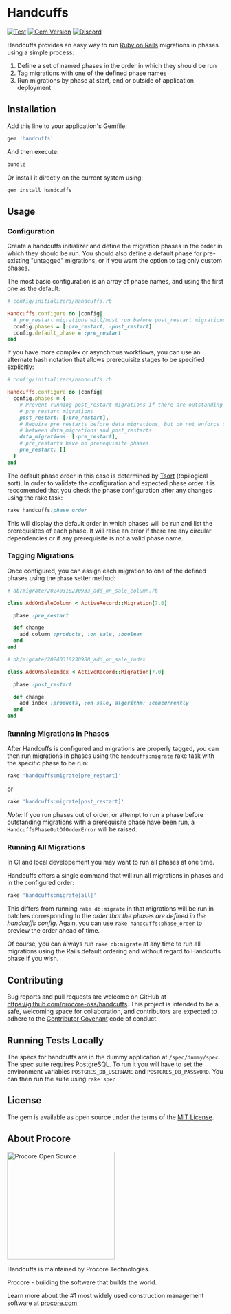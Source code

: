 # Handcuffs

[![Test](https://github.com/procore-oss/handcuffs/actions/workflows/test.yaml/badge.svg?branch=main)](https://github.com/procore-oss/handcuffs/actions/workflows/test.yaml)
[![Gem Version](https://badge.fury.io/rb/handcuffs.svg)](https://badge.fury.io/rb/handcuffs)
[![Discord](https://img.shields.io/badge/Chat-EDEDED?logo=discord)](https://discord.gg/PbntEMmWws)

Handcuffs provides an easy way to run [Ruby on Rails](https://rubyonrails.org/) migrations in phases using a simple process:

1. Define a set of named phases in the order in which they should be run
2. Tag migrations with one of the defined phase names
3. Run migrations by phase at start, end or outside of application deployment


## Installation

Add this line to your application's Gemfile:

```ruby
gem 'handcuffs'
```

And then execute:

```bash
bundle
```

Or install it directly on the current system using:

```bash
gem install handcuffs
```


## Usage

### Configuration

Create a handcuffs initializer and define the migration phases in the order in which they should be run. You should also define a default phase for pre-existing "untagged" migrations, or if you want the option to tag only custom phases.

The most basic configuration is an array of phase names, and using the first one as the default:

```ruby
# config/initializers/handcuffs.rb

Handcuffs.configure do |config|
  # pre_restart migrations will/must run before post_restart migrations
  config.phases = [:pre_restart, :post_restart]
  config.default_phase = :pre_restart
end
```

If you have more complex or asynchrous workflows, you can use an alternate hash notation that allows prerequisite stages to be specified explicitly:

```ruby
# config/initializers/handcuffs.rb

Handcuffs.configure do |config|
  config.phases = {
    # Prevent running post_restart migrations if there are outstanding
    # pre_restart migrations
    post_restart: [:pre_restart],
    # Require pre_restarts before data_migrations, but do not enforce ordering
    # between data_migrations and post_restarts
    data_migrations: [:pre_restart],
    # pre_restarts have no prerequisite phases
    pre_restart: []
  }
end
```

The default phase order in this case is determined by [Tsort](https://github.com/ruby/tsort) (topilogical sort). In order to validate the configuration and expected phase order it is reccomended that you check the phase configuration after any changes using the rake task:

```ruby
rake handcuffs:phase_order
```

This will display the default order in which phases will be run and list the prerequisites of each phase. It will raise an error if there are any circular dependencies or if any prerequisite is not a valid phase name.

### Tagging Migrations

Once configured, you can assign each migration to one of the defined phases using the `phase` setter method:

```ruby
# db/migrate/20240318230933_add_on_sale_column.rb

class AddOnSaleColumn < ActiveRecord::Migration[7.0]

  phase :pre_restart

  def change
    add_column :products, :on_sale, :boolean
  end
end
```

```ruby
# db/migrate/20240318230988_add_on_sale_index

class AddOnSaleIndex < ActiveRecord::Migration[7.0]

  phase :post_restart

  def change
    add_index :products, :on_sale, algorithm: :concurrently
  end
end
```

### Running Migrations In Phases

After Handcuffs is configured and migrations are properly tagged, you can then run migrations in phases using the `handcuffs:migrate` rake task with the specific phase to be run:

```bash
rake 'handcuffs:migrate[pre_restart]'
```

or

```bash
rake 'handcuffs:migrate[post_restart]'
```

*Note:* If you run phases out of order, or attempt to run a phase before outstanding migrations with a prerequisite phase have been run, a `HandcuffsPhaseOutOfOrderError` will be raised.

### Running All Migrations

In CI and local developement you may want to run all phases at one time.

Handcuffs offers a single command that will run all migrations in phases and in the configured order:

```bash
rake 'handcuffs:migrate[all]'
```

This differs from running `rake db:migrate` in that migrations will be run in batches corresponding to the _order that the phases are defined in the handcuffs config_. Again, you can use `rake handcuffs:phase_order` to preview the order ahead of time.

Of course, you can always run `rake db:migrate` at any time to run all migrations using the Rails default ordering and without regard to Handcuffs phase if you wish.



## Contributing

Bug reports and pull requests are welcome on GitHub at <https://github.com/procore-oss/handcuffs>. This project is intended to be a safe, welcoming space for collaboration, and contributors are expected to adhere to the [Contributor Covenant](http://contributor-covenant.org) code of conduct.


## Running Tests Locally

The specs for handcuffs are in the dummy application at `/spec/dummy/spec`. The spec suite requires PostgreSQL. To run it you will have to set the environment variables `POSTGRES_DB_USERNAME` and `POSTGRES_DB_PASSWORD`. You can then run the suite using `rake spec`


## License

The gem is available as open source under the terms of the [MIT License](http://opensource.org/licenses/MIT).


## About Procore

<img
  src="https://raw.githubusercontent.com/procore-oss/.github/main/procorelightlogo.png"
  alt="Procore Open Source"
  width="250px"
/>

Handcuffs is maintained by Procore Technologies.

Procore - building the software that builds the world.

Learn more about the #1 most widely used construction management software at [procore.com](https://www.procore.com/)
